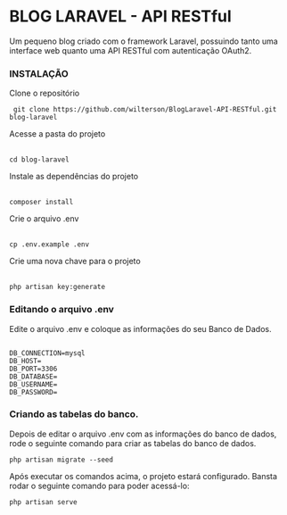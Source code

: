 <h1>BLOG LARAVEL - API RESTful</h1>

<p>Um pequeno blog criado com o framework Laravel, possuindo tanto uma interface web quanto uma API RESTful com autenticação OAuth2.</p>

<h3>INSTALAÇÃO</h3>

<p>Clone o repositório <br/></p>
<code> git clone https://github.com/wilterson/BlogLaravel-API-RESTful.git blog-laravel</code>

<p>Acesse a pasta do projeto</p><br/>
<code>cd blog-laravel</code>

<p>Instale as dependências do projeto</p><br/>
<code>composer install</code>

<p>Crie o arquivo .env</p><br/>
<code>cp .env.example .env</code>

<p>Crie uma nova chave para o projeto</p><br/>
<code>php artisan key:generate</code>

<h3>Editando o arquivo .env</h3>
<p>Edite o arquivo .env e coloque as informações do seu Banco de Dados.</p>
<code>
DB_CONNECTION=mysql
DB_HOST=
DB_PORT=3306
DB_DATABASE=
DB_USERNAME=
DB_PASSWORD=
</code>

<h3>Criando as tabelas do banco.</h3>
<p>Depois de editar o arquivo .env com as informações do banco de dados, rode o seguinte comando para criar as tabelas do banco de dados.</p>
<code>php artisan migrate --seed</code>

<p>Após executar os comandos acima, o projeto estará configurado. Bansta rodar o seguinte comando para poder acessá-lo:</p>
<code>php artisan serve</code>
